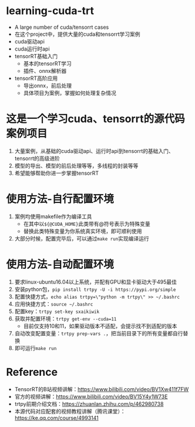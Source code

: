 # learning-cuda-trt
- A large number of cuda/tensorrt cases
- 在这个project中，提供大量的cuda和tensorrt学习案例
- cuda驱动api
- cuda运行时api
- tensorRT基础入门
    - 基本的tensorRT学习
    - 插件、onnx解析器
- tensorRT高阶应用
    - 导出onnx，前后处理
    - 具体项目为案例，掌握如何处理复杂情况

# 这是一个学习cuda、tensorrt的源代码案例项目
1. 大量案例，从基础的cuda驱动api、运行时api到tensorrt的基础入门、tensorrt的高级进阶
2. 模型的导出、模型的前后处理等等，多线程的封装等等
3. 希望能够帮助你进一步掌握tensorRT

# 使用方法-自行配置环境
1. 案例均使用makefile作为编译工具
    - 在其中以`${@CUDA_HOME}`此类带有@符号表示为特殊变量
    - 替换此类特殊变量为你系统真实环境，即可顺利使用
2. 大部分时候，配置完毕后，可以通过`make run`实现编译运行

# 使用方法-自动配置环境
1. 要求linux-ubuntu16.04以上系统，并配有GPU和显卡驱动大于495最佳
2. 安装python包，`pip install trtpy -U -i https://pypi.org/simple`
3. 配置快捷方式，`echo alias trtpy=\"python -m trtpy\" >> ~/.bashrc`
4. 应用快捷方式：`source ~/.bashrc`
5. 配置key：`trtpy set-key sxaikiwik`
6. 获取并配置环境：`trtpy get-env --cuda=11`
    - 目前仅支持10和11，如果驱动版本不适配，会提示找不到适配的版本
7. 自动改变配置变量：`trtpy prep-vars .`，把当前目录下的所有变量都自行替换
8. 即可运行`make run`

# Reference
- TensorRT的B站视频讲解：https://www.bilibili.com/video/BV1Xw411f7FW
- 官方的视频讲解：https://www.bilibili.com/video/BV15Y4y1W73E
- trtpy前期介绍文档：https://zhuanlan.zhihu.com/p/462980738
- 本源代码对应配套的视频教程讲解（腾讯课堂）：https://ke.qq.com/course/4993141
